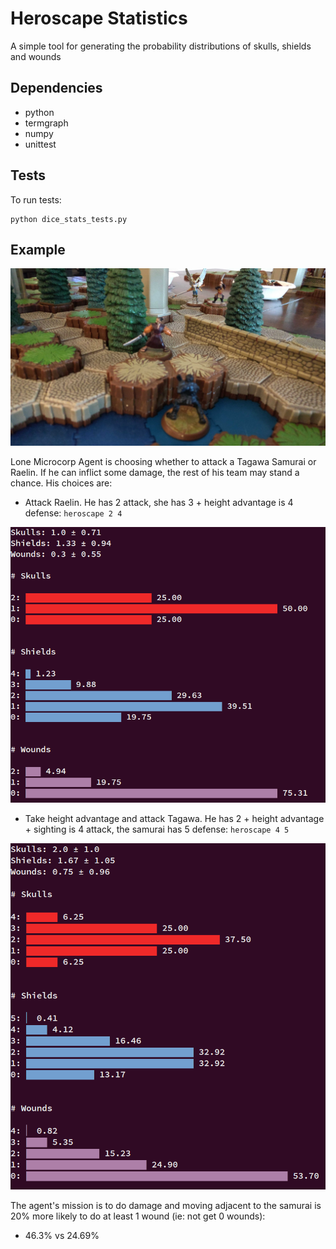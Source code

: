 # Heroscape Statistics

A simple tool for generating the probability distributions of skulls, shields and wounds

## Dependencies

 - python
 - termgraph
 - numpy
 - unittest

## Tests

To run tests:
```
python dice_stats_tests.py
```

## Example

![microcorp.png](images/microcorp.png)

Lone Microcorp Agent is choosing whether to attack a Tagawa Samurai or Raelin. If he can inflict some damage, the rest of his team may stand a chance. His choices are:

 - Attack Raelin. He has 2 attack, she has 3 + height advantage is 4 defense: `heroscape 2 4`

![heroscape 2 4](images/heroscape_2_4.png)

 - Take height advantage and attack Tagawa. He has 2 + height advantage + sighting is 4 attack, the samurai has 5 defense: `heroscape 4 5`

![heroscape 4 5](images/heroscape_4_5.png)

The agent's mission is to do damage and moving adjacent to the samurai is 20% more likely to do at least 1 wound (ie: not get 0 wounds): 

 - 46.3% vs 24.69%
